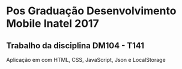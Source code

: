 # Pos Graduação Desenvolvimento Mobile Inatel 2017

## Trabalho da disciplina DM104 - T141

Aplicação em com HTML, CSS, JavaScript, Json e LocalStorage
